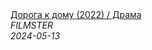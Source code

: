 <!--2024-05-13 07:00:12-->
<div class="yb">
  <a class="nodecor" href="/posts.html?filmy/doroga_k_domu_2022_drama">
    <img class="preview" data-videoid="RO29FSwfA8M" src="https://i3.ytimg.com/vi/RO29FSwfA8M/hqdefault.jpg" align="middle" alt="">
  </a>
  <div class="inlbl text">
    <a class="nodecor" href="/posts.html?filmy/doroga_k_domu_2022_drama">Дорога к дому (2022) / Драма</a><br>
    <i class="smaller2">FILMSTER</i><br>
    <i class="smaller3">2024-05-13</i>
  </div>
</div>
